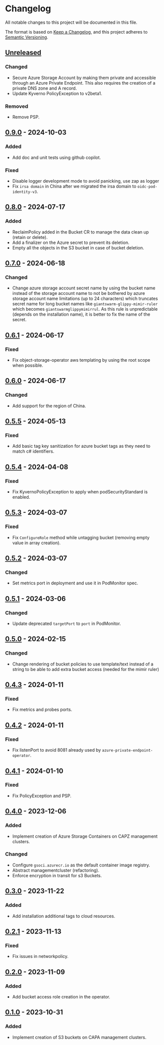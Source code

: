 # Changelog

All notable changes to this project will be documented in this file.

The format is based on [Keep a Changelog](https://keepachangelog.com/en/1.0.0/),
and this project adheres to [Semantic Versioning](https://semver.org/spec/v2.0.0.html).

## [Unreleased]

### Changed

- Secure Azure Storage Account by making them private and accessible through an Azure Private Endpoint. This also requires the creation of a private DNS zone and A record.
- Update Kyverno PolicyException to v2beta1.

### Removed

- Remove PSP.

## [0.9.0] - 2024-10-03

### Added

- Add doc and unit tests using github copilot.

### Fixed

- Disable logger development mode to avoid panicking, use zap as logger
- Fix `irsa domain` in China after we migrated the irsa domain to `oidc-pod-identity-v3`.

## [0.8.0] - 2024-07-17

### Added

- ReclaimPolicy added in the Bucket CR to manage the data clean up (retain or delete).
- Add a finalizer on the Azure secret to prevent its deletion.
- Empty all the objects in the S3 bucket in case of bucket deletion.

## [0.7.0] - 2024-06-18

### Changed

- Change azure storage account secret name by using the bucket name instead of the storage account name to not be bothered by azure storage account name limitations (up to 24 characters) which truncates secret name for long bucket names like `giantswarm-glippy-mimir-ruler` which becomes `giantswarmglippymimirrul`. As this rule is unpredictable (depends on the installation name), it is better to fix the name of the secret.

## [0.6.1] - 2024-06-17

### Fixed

- Fix object-storage-operator aws templating by using the root scope when possible.

## [0.6.0] - 2024-06-17

### Changed

- Add support for the region of China.

## [0.5.5] - 2024-05-13

### Fixed

- Add basic tag key sanitization for azure bucket tags as they need to match c# identifiers.

## [0.5.4] - 2024-04-08

### Fixed

- Fix KyvernoPolicyException to apply when podSecurityStandard is enabled.

## [0.5.3] - 2024-03-07

### Fixed

- Fix `ConfigureRole` method while untagging bucket (removing empty value in array creation).

## [0.5.2] - 2024-03-07

### Changed

- Set metrics port in deployment and use it in PodMonitor spec.

## [0.5.1] - 2024-03-06

### Changed

- Update deprecated `targetPort` to `port` in PodMonitor.

## [0.5.0] - 2024-02-15

### Changed

- Change rendering of bucket policies to use template/text instead of a string to be able to add extra bucket access (needed for the mimir ruler)

## [0.4.3] - 2024-01-11

### Fixed

- Fix metrics and probes ports.

## [0.4.2] - 2024-01-11

### Fixed

- Fix listenPort to avoid 8081 already used by `azure-private-endpoint-operator`.

## [0.4.1] - 2024-01-10

### Fixed

- Fix PolicyException and PSP.

## [0.4.0] - 2023-12-06

### Added

- Implement creation of Azure Storage Containers on CAPZ management clusters.

### Changed

- Configure `gsoci.azurecr.io` as the default container image registry.
- Abstract managementcluster (refactoring).
- Enforce encryption in transit for s3 Buckets.

## [0.3.0] - 2023-11-22

### Added

- Add installation additional tags to cloud resources.

## [0.2.1] - 2023-11-13

### Fixed

- Fix issues in networkpolicy.

## [0.2.0] - 2023-11-09

### Added

- Add bucket access role creation in the operator.

## [0.1.0] - 2023-10-31

### Added

- Implement creation of S3 buckets on CAPA management clusters.

[Unreleased]: https://github.com/giantswarm/object-storage-operator/compare/v0.9.0...HEAD
[0.9.0]: https://github.com/giantswarm/object-storage-operator/compare/v0.8.0...v0.9.0
[0.8.0]: https://github.com/giantswarm/object-storage-operator/compare/v0.7.0...v0.8.0
[0.7.0]: https://github.com/giantswarm/object-storage-operator/compare/v0.6.1...v0.7.0
[0.6.1]: https://github.com/giantswarm/object-storage-operator/compare/v0.6.0...v0.6.1
[0.6.0]: https://github.com/giantswarm/object-storage-operator/compare/v0.5.5...v0.6.0
[0.5.5]: https://github.com/giantswarm/object-storage-operator/compare/v0.5.4...v0.5.5
[0.5.4]: https://github.com/giantswarm/object-storage-operator/compare/v0.5.3...v0.5.4
[0.5.3]: https://github.com/giantswarm/object-storage-operator/compare/v0.5.2...v0.5.3
[0.5.2]: https://github.com/giantswarm/object-storage-operator/compare/v0.5.1...v0.5.2
[0.5.1]: https://github.com/giantswarm/object-storage-operator/compare/v0.5.0...v0.5.1
[0.5.0]: https://github.com/giantswarm/object-storage-operator/compare/v0.4.3...v0.5.0
[0.4.3]: https://github.com/giantswarm/object-storage-operator/compare/v0.4.2...v0.4.3
[0.4.2]: https://github.com/giantswarm/object-storage-operator/compare/v0.4.1...v0.4.2
[0.4.1]: https://github.com/giantswarm/object-storage-operator/compare/v0.4.0...v0.4.1
[0.4.0]: https://github.com/giantswarm/object-storage-operator/compare/v0.3.0...v0.4.0
[0.3.0]: https://github.com/giantswarm/object-storage-operator/compare/v0.2.1...v0.3.0
[0.2.1]: https://github.com/giantswarm/object-storage-operator/compare/v0.2.0...v0.2.1
[0.2.0]: https://github.com/giantswarm/object-storage-operator/compare/v0.1.0...v0.2.0
[0.1.0]: https://github.com/giantswarm/object-storage-operator/releases/tag/v0.1.0

